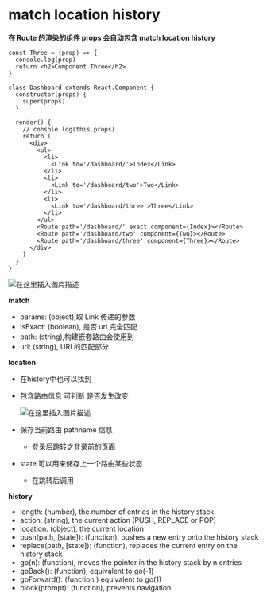 # match location history



**在 Route 的渲染的组件 props 会自动包含 match location history**

```text
const Three = (prop) => {
  console.log(prop)
  return <h2>Component Three</h2>
}

class Dashboard extends React.Component {
  constructor(props) {
    super(props)
  }

  render() {
    // console.log(this.props)
    return (
      <div>
        <ul>
          <li>
            <Link to='/dashboard/'>Index</Link>
          </li>
          <li>
            <Link to='/dashboard/two'>Two</Link>
          </li>
          <li>
            <Link to='/dashboard/three'>Three</Link>
          </li>
        </ul>
        <Route path='/dashboard/' exact component={Index}></Route>
        <Route path='/dashboard/two' component={Two}></Route>
        <Route path='/dashboard/three' component={Three}></Route>
      </div>
    )
  }
}
```

![&#x5728;&#x8FD9;&#x91CC;&#x63D2;&#x5165;&#x56FE;&#x7247;&#x63CF;&#x8FF0;](https://img-blog.csdnimg.cn/20190513230651388.png)

**match**

* params: \(object\),取 Link 传递的参数
* isExact: \(boolean\), 是否 url 完全匹配
* path: \(string\),构建嵌套路由会使用到
* url: \(string\), URL的匹配部分

**location**

* 在history中也可以找到
* 包含路由信息 可判断 是否发生改变

    ![&#x5728;&#x8FD9;&#x91CC;&#x63D2;&#x5165;&#x56FE;&#x7247;&#x63CF;&#x8FF0;](https://img-blog.csdnimg.cn/20190513233912320.png)

* 保存当前路由 pathname 信息
  * 登录后跳转之登录前的页面 
* state 可以用来储存上一个路由某些状态
  * 在跳转后调用

**history**

* length: \(number\), the number of entries in the history stack
* action: \(string\), the current action \(PUSH, REPLACE or POP\)
* location: \(object\), the current location
* push\(path, \[state\]\): \(function\), pushes a new entry onto the history stack
* replace\(path, \[state\]\): \(function\), replaces the current entry on the history stack
* go\(n\): \(function\), moves the pointer in the history stack by n entries
* goBack\(\): \(function\), equivalent to go\(-1\)
* goForward\(\): \(function,\) equivalent to go\(1\)
* block\(prompt\): \(function\), prevents navigation

